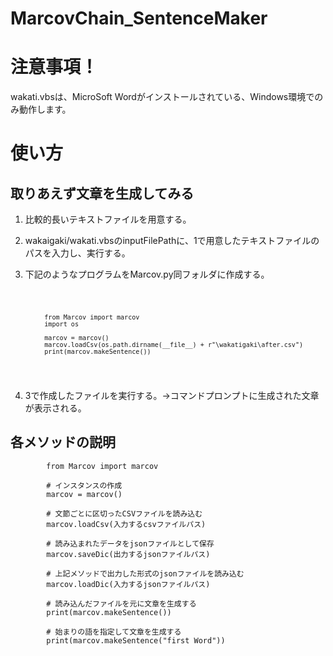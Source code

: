 # MarcovChain_SentenceMaker

# 注意事項！
wakati.vbsは、MicroSoft Wordがインストールされている、Windows環境でのみ動作します。

# 使い方
## 取りあえず文章を生成してみる
1. 比較的長いテキストファイルを用意する。
1. wakaigaki/wakati.vbsのinputFilePathに、1で用意したテキストファイルのパスを入力し、実行する。
1. 下記のようなプログラムをMarcov.py同フォルダに作成する。

      <code>
      
            from Marcov import marcov
            import os

            marcov = marcov()
            marcov.loadCsv(os.path.dirname(__file__) + r"\wakatigaki\after.csv")
            print(marcov.makeSentence())
            
      </code>
      
1. 3で作成したファイルを実行する。→コマンドプロンプトに生成された文章が表示される。

## 各メソッドの説明

      
            from Marcov import marcov

            # インスタンスの作成
            marcov = marcov()
            
            # 文節ごとに区切ったCSVファイルを読み込む
            marcov.loadCsv(入力するcsvファイルパス)
            
            # 読み込まれたデータをjsonファイルとして保存
            marcov.saveDic(出力するjsonファイルパス)
            
            # 上記メソッドで出力した形式のjsonファイルを読み込む
            marcov.loadDic(入力するjsonファイルパス)
            
            # 読み込んだファイルを元に文章を生成する
            print(marcov.makeSentence())
            
            # 始まりの語を指定して文章を生成する
            print(marcov.makeSentence("first Word"))
            

